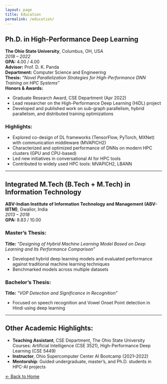 ```yaml
---
layout: page
title: Education
permalink: /education/
---
```



## Ph.D. in High-Performance Deep Learning  
**The Ohio State University**, Columbus, OH, USA  
*2018 – 2022*  
**GPA:** 4.00 / 4.00  
**Advisor:** Prof. D. K. Panda  
**Department:** Computer Science and Engineering  
**Thesis:** *“Novel Parallelization Strategies for High-Performance DNN Training on HPC Systems”*  
**Honors & Awards:**  
- Graduate Research Award, CSE Department (Apr 2022)  
- Lead researcher on the High-Performance Deep Learning (HiDL) project  
- Developed and published work on sub-graph parallelism, hybrid parallelism, and distributed training optimizations

### Highlights:
- Explored co-design of DL frameworks (TensorFlow, PyTorch, MXNet) with communication middleware (MVAPICH2)
- Characterized and optimized performance of DNNs on modern HPC clusters (GPU and CPU-based)
- Led new initiatives in conversational AI for HPC tools
- Contributed to widely used HPC tools: MVAPICH2, LBANN

---

## Integrated M.Tech (B.Tech + M.Tech) in Information Technology  
**ABV-Indian Institute of Information Technology and Management (ABV-IIITM)**, Gwalior, India  
*2013 – 2018*  
**GPA:** 8.83 / 10.00  

### Master’s Thesis:
**Title:** *“Designing of Hybrid Machine Learning Model Based on Deep Learning and Its Performance Comparison”*  
- Developed hybrid deep learning models and evaluated performance against traditional machine learning techniques  
- Benchmarked models across multiple datasets

### Bachelor’s Thesis:
**Title:** *“VOP Detection and Significance in Recognition”*  
- Focused on speech recognition and Vowel Onset Point detection in Hindi using deep learning

---

## Other Academic Highlights:
- **Teaching Assistant**, CSE Department, The Ohio State University  
  Courses: Artificial Intelligence (CSE 3521), High-Performance Deep Learning (CSE 5449)  
- **Instructor**, Ohio Supercomputer Center AI Bootcamp (2021–2022)  
- **Mentorship**: Guided undergraduate, master’s, and Ph.D. students in HPC-AI projects

[← Back to Home](/index.md)